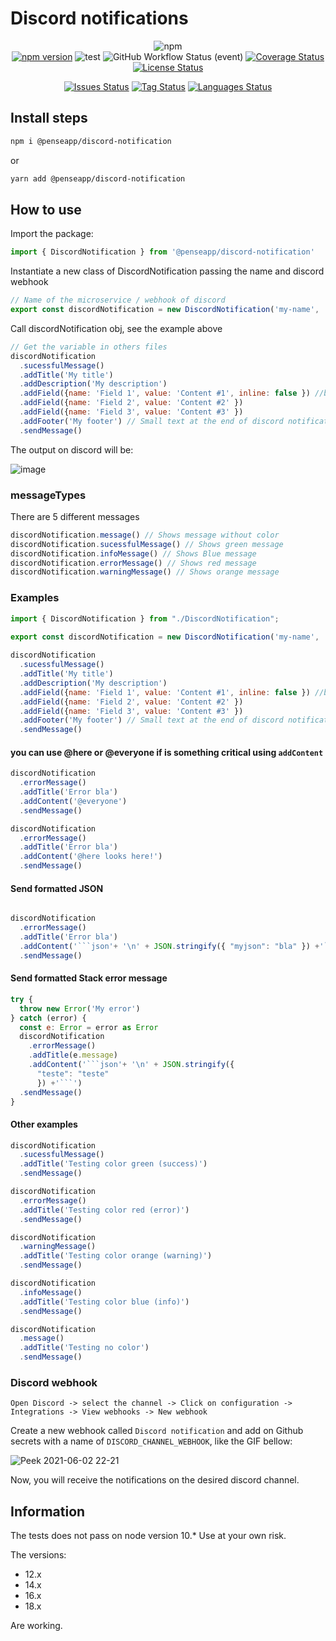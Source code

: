 # Discord notifications


<div align="center">

![npm](https://img.shields.io/npm/dw/@penseapp/discord-notification)<br>
[![npm version](https://badge.fury.io/js/@penseapp%2Fdiscord-notification.svg)](https://badge.fury.io/js/@penseapp%2Fdiscord-notification)
![test](https://github.com/penseapp/discord-notification/workflows/test/badge.svg?branch=master)
![GitHub Workflow Status (event)](https://img.shields.io/github/workflow/status/penseapp/discord-notification/test)
[![Coverage Status](https://coveralls.io/repos/github/penseapp/discord-notification/badge.svg?branch=master)](https://coveralls.io/github/penseapp/discord-notification?branch=master)
[![License Status](https://img.shields.io/github/license/penseapp/discord-notification)](https://img.shields.io/github/license/penseapp/discord-notification)

[![Issues Status](https://img.shields.io/github/issues/penseapp/discord-notification)](https://img.shields.io/github/issues/penseapp/discord-notification)
[![Tag Status](https://img.shields.io/github/v/tag/penseapp/discord-notification)](https://img.shields.io/github/v/tag/penseapp/discord-notification)
[![Languages Status](https://img.shields.io/github/languages/count/penseapp/discord-notification)](https://img.shields.io/github/languages/count/penseapp/discord-notification)
</div>

## Install steps

```sh
npm i @penseapp/discord-notification
```
or
```sh
yarn add @penseapp/discord-notification
```
## How to use

Import the package:
```js
import { DiscordNotification } from '@penseapp/discord-notification'
```

Instantiate a new class of DiscordNotification passing the name and discord webhook 
```js
// Name of the microservice / webhook of discord
export const discordNotification = new DiscordNotification('my-name', 'https://discordapp.com/api/webhooks/qNbqLQDB5mD7Rxr6')
```

Call discordNotification obj, see the example above
```js
// Get the variable in others files
discordNotification
  .sucessfulMessage()
  .addTitle('My title')
  .addDescription('My description')
  .addField({name: 'Field 1', value: 'Content #1', inline: false }) //breakline
  .addField({name: 'Field 2', value: 'Content #2' }) 
  .addField({name: 'Field 3', value: 'Content #3' }) 
  .addFooter('My footer') // Small text at the end of discord notification
  .sendMessage()
```

The output on discord will be:

![image](https://user-images.githubusercontent.com/5152197/151089826-e50f6174-8152-46c9-b2ae-d1b230f7e47d.png)


### messageTypes
There are 5 different messages

```js
discordNotification.message() // Shows message without color
discordNotification.sucessfulMessage() // Shows green message
discordNotification.infoMessage() // Shows Blue message
discordNotification.errorMessage() // Shows red message
discordNotification.warningMessage() // Shows orange message
```

### Examples

```js
import { DiscordNotification } from "./DiscordNotification";

export const discordNotification = new DiscordNotification('my-name', 'https://discordapp.com/api/webhooks/qNbqLQDB5mD7Rxr6')
  
discordNotification
  .sucessfulMessage()
  .addTitle('My title')
  .addDescription('My description')
  .addField({name: 'Field 1', value: 'Content #1', inline: false }) //breakline
  .addField({name: 'Field 2', value: 'Content #2' }) 
  .addField({name: 'Field 3', value: 'Content #3' }) 
  .addFooter('My footer') // Small text at the end of discord notification
  .sendMessage()
```

#### you can use @here or @everyone if is something critical using `addContent`

```js
discordNotification
  .errorMessage()
  .addTitle('Error bla')
  .addContent('@everyone')
  .sendMessage()

discordNotification
  .errorMessage()
  .addTitle('Error bla')
  .addContent('@here looks here!')
  .sendMessage()
```

#### Send formatted JSON

```js

discordNotification
  .errorMessage()
  .addTitle('Error bla')
  .addContent('```json'+ '\n' + JSON.stringify({ "myjson": "bla" }) +'```')
  .sendMessage()
``` 

#### Send formatted Stack error message

```js
try {
  throw new Error('My error')
} catch (error) {
  const e: Error = error as Error
  discordNotification
    .errorMessage()
    .addTitle(e.message)
    .addContent('```json'+ '\n' + JSON.stringify({
      "teste": "teste"
      }) +'```')
  .sendMessage()
}
```

#### Other examples

```js
discordNotification
  .sucessfulMessage()
  .addTitle('Testing color green (success)')
  .sendMessage()

discordNotification
  .errorMessage()
  .addTitle('Testing color red (error)')
  .sendMessage()

discordNotification
  .warningMessage()
  .addTitle('Testing color orange (warning)')
  .sendMessage()

discordNotification
  .infoMessage()
  .addTitle('Testing color blue (info)')
  .sendMessage()

discordNotification
  .message()
  .addTitle('Testing no color')
  .sendMessage()
```

### Discord webhook

```
Open Discord -> select the channel -> Click on configuration -> Integrations -> View webhooks -> New webhook
```

Create a new webhook called `Discord notification` and add on Github secrets with a name of `DISCORD_CHANNEL_WEBHOOK`, like the GIF bellow:

![Peek 2021-06-02 22-21](https://user-images.githubusercontent.com/5152197/121472497-aa56ec00-c997-11eb-83cb-b9f03094e5dd.gif)

Now, you will receive the notifications on the desired discord channel.

## Information

The tests does not pass on node version 10.*
Use at your own risk.

The versions:
- 12.x
- 14.x
- 16.x
- 18.x

Are working.

